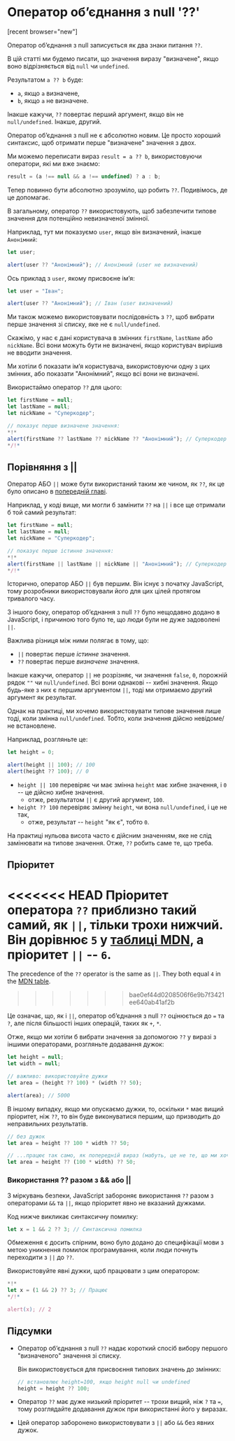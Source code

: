 # Оператор об’єднання з null '??'

[recent browser="new"]

Оператор об’єднання з null записується як два знаки питання `??`.

В цій статті ми будемо писати, що значення виразу "визначене", якщо воно відрізняється від `null` чи `undefined`.

Результатом `a ?? b` буде:
- `a`, якщо `a` визначене,
- `b`, якщо `a` не визначене.

Інакше кажучи, `??` повертає перший аргумент, якщо він не `null/undefined`. Інакше, другий.

Оператор об’єднання з null не є абсолютно новим. Це просто хороший синтаксис, щоб отримати перше "визначене" значення з двох.

Ми можемо переписати вираз `result = a ?? b`, використовуючи оператори, які ми вже знаємо:

```js
result = (a !== null && a !== undefined) ? a : b;
```

Тепер повинно бути абсолютно зрозуміло, що робить `??`. Подивімось, де це допомагає.

В загальному, оператор `??` використовують, щоб забезпечити типове значення для потенційно невизначеної змінної.

Наприклад, тут ми показуємо `user`, якщо він визначений, інакше `Анонімний`:

```js run
let user;

alert(user ?? "Анонімний"); // Анонімний (user не визначений)
```

Ось приклад з `user`, якому присвоєне ім’я:

```js run
let user = "Іван";

alert(user ?? "Анонімний"); // Іван (user визначений)
```

Ми також можемо використовувати послідовність з `??`, щоб вибрати перше значення зі списку, яке не є `null/undefined`.

Скажімо, у нас є дані користувача в змінних `firstName`, `lastName` або `nickName`. Всі вони можуть бути не визначені, якщо користувач вирішив не вводити значення.

Ми хотіли б показати ім’я користувача, використовуючи одну з цих змінних, або показати "Анонімний", якщо всі вони не визначені.

Використаймо оператор `??` для цього:

```js run
let firstName = null;
let lastName = null;
let nickName = "Суперкодер";

// показує перше визначене значення:
*!*
alert(firstName ?? lastName ?? nickName ?? "Анонімний"); // Суперкодер
*/!*
```

## Порівняння з ||

Оператор АБО `||` може бути використаний таким же чином, як `??`, як це було описано в [попередній главі](info:logical-operators#or-finds-the-first-truthy-value).

Наприклад, у коді вище, ми могли б замінити `??` на `||` і все ще отримали б той самий результат:

```js run
let firstName = null;
let lastName = null;
let nickName = "Суперкодер";

// показує перше істинне значення:
*!*
alert(firstName || lastName || nickName || "Анонімний"); // Суперкодер
*/!*
```

Історично, оператор АБО `||` був першим. Він існує з початку JavaScript, тому розробники використовували його для цих цілей протягом тривалого часу.

З іншого боку, оператор об’єднання з null `??` було нещодавно додано в JavaScript, і причиною того було те, що люди були не дуже задоволені `||`.

Важлива різниця між ними полягає в тому, що:
- `||` повертає перше *істинне* значення.
- `??` повертає перше *визначене* значення.

Інакше кажучи, оператор `||` не розрізняє, чи значення `false`, `0`, порожній рядок `""` чи `null/undefined`. Всі вони однакові -- хибні значення. Якщо будь-яке з них є першим аргументом `||`, тоді ми отримаємо другий аргумент як результат.

Однак на практиці, ми хочемо використовувати типове значення лише тоді, коли змінна `null/undefined`. Тобто, коли значення дійсно невідоме/не встановлене.

Наприклад, розгляньте це:

```js run
let height = 0;

alert(height || 100); // 100
alert(height ?? 100); // 0
```

- `height || 100` перевіряє чи має змінна `height` має хибне значення, і `0` -- це дійсно хибне значення.
    - отже, результатом `||` є другий аргумент, `100`.
- `height ?? 100` перевіряє змінну `height`, чи вона `null/undefined`, і це не так,
    - отже, результат -- `height` "як є", тобто `0`.

На практиці нульова висота часто є дійсним значенням, яке не слід замінювати на типове значення. Отже, `??` робить саме те, що треба.

## Пріоритет

<<<<<<< HEAD
Пріоритет оператора `??` приблизно такий самий, як `||`, тільки трохи нижчий. Він дорівнює `5` у [таблиці MDN](https://developer.mozilla.org/en-US/docs/Web/JavaScript/Reference/Operators/Operator_Precedence#Table), а пріоритет `||` -- `6`.
=======
The precedence of the `??` operator is the same as `||`. They both equal `4` in the [MDN table](https://developer.mozilla.org/en-US/docs/Web/JavaScript/Reference/Operators/Operator_Precedence#Table).
>>>>>>> bae0ef44d0208506f6e9b7f3421ee640ab41af2b

Це означає, що, як і `||`, оператор об’єднання з null `??` оцінюється до `=` та `?`, але після більшості інших операцій, таких як `+`, `*`.

Отже, якщо ми хотіли б вибрати значення за допомогою `??` у виразі з іншими операторами, розгляньте додавання дужок:

```js run
let height = null;
let width = null;

// важливо: використовуйте дужки
let area = (height ?? 100) * (width ?? 50);

alert(area); // 5000
```

В іншому випадку, якщо ми опускаємо дужки, то, оскільки `*` має вищий пріоритет, ніж `??`, то він буде виконуватися першим, що призводить до неправильних результатів.

```js
// без дужок
let area = height ?? 100 * width ?? 50;

// ...працює так само, як попередній вираз (мабуть, це не те, що ми хочемо):
let area = height ?? (100 * width) ?? 50;
```

### Використання ?? разом з && або ||

З міркувань безпеки, JavaScript забороняє використання `??` разом з операторами `&&` та `||`, якщо пріоритет явно не вказаний дужками.

Код нижче викликає синтаксичну помилку:

```js run
let x = 1 && 2 ?? 3; // Синтаксична помилка
```

Обмеження є досить спірним, воно було додано до специфікації мови з метою уникнення помилок програмування, коли люди почнуть переходити з `||` до `??`.

Використовуйте явні дужки, щоб працювати з цим оператором:

```js run
*!*
let x = (1 && 2) ?? 3; // Працює
*/!*

alert(x); // 2
```

## Підсумки

- Оператор об’єднання з null `??` надає короткий спосіб вибору першого "визначеного" значення зі списку.

    Він використовується для присвоєння типових значень до змінних:

    ```js
    // встановлює height=100, якщо height null чи undefined
    height = height ?? 100;
    ```

- Оператор `??` має дуже низький пріоритет -- трохи вищий, ніж `?` та `=`, тому розглядайте додавання дужок при використанні його у виразах.
- Цей оператор заборонено використовувати з `||` або `&&` без явних дужок.

